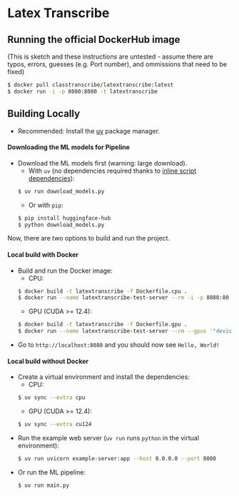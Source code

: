 # Latex Transcribe

## Running the official DockerHub image

(This is sketch and these instructions are untested - assume there are typos, errors, guesses (e.g. Port number), and ommissions that need to be fixed)

```sh
$ docker pull classtranscribe/latextranscribe:latest
$ docker run -i -p 8080:8080 -t latextranscribe
```

## Building Locally
- Recommended: Install the [uv](https://docs.astral.sh/uv/getting-started/installation/#installation-methods) package manager.

#### Downloading the ML models for Pipeline
- Download the ML models first (warning: large download).
    - With `uv` (no dependencies required thanks to [inline script dependencies](https://docs.astral.sh/uv/guides/scripts/#declaring-script-dependencies)):
    ```sh
    $ uv run download_models.py
    ```
    - Or with `pip`:
    ```sh
    $ pip install huggingface-hub
    $ python download_models.py
    ```
Now, there are two options to build and run the project.

#### Local build with Docker
- Build and run the Docker image:
    - CPU:
    ```sh
    $ docker build -t latextranscribe -f Dockerfile.cpu .
    $ docker run --name latextranscribe-test-server --rm -i -p 8080:80 -t latextranscribe
    ```
    - GPU (CUDA >= 12.4):
    ```sh
    $ docker build -t latextranscribe -f Dockerfile.gpu .
    $ docker run --name latextranscribe-test-server --rm --gpus '"device=0"' -i -p 8080:80 -t latextranscribe
    ```
- Go to `http://localhost:8080` and you should now see `Hello, World!`

#### Local build without Docker
- Create a virtual environment and install the dependencies:
    - CPU:
    ```sh
    $ uv sync --extra cpu
    ```
    - GPU (CUDA >= 12.4):
    ```sh
    $ uv sync --extra cu124
    ```
- Run the example web server (`uv run` runs `python` in the virtual environment):
    ```sh
    $ uv run uvicorn example-server:app --host 0.0.0.0 --port 8080
    ```
- Or run the ML pipeline:
    ```sh
    $ uv run main.py
    ```

